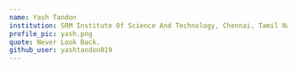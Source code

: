 ```yaml
---
name: Yash Tandon
institution: SRM Institute Of Science And Technology, Chennai, Tamil Nadu, India
profile_pic: yash.png
quote: Never Look Back.
github_user: yashtandon019
---
```

